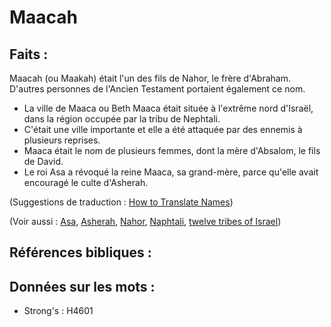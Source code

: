 # Maacah

## Faits :

Maacah (ou Maakah) était l'un des fils de Nahor, le frère d'Abraham. D'autres personnes de l'Ancien Testament portaient également ce nom.

* La ville de Maaca ou Beth Maaca était située à l'extrême nord d'Israël, dans la région occupée par la tribu de Nephtali.
* C'était une ville importante et elle a été attaquée par des ennemis à plusieurs reprises.
* Maaca était le nom de plusieurs femmes, dont la mère d'Absalom, le fils de David.
* Le roi Asa a révoqué la reine Maaca, sa grand-mère, parce qu'elle avait encouragé le culte d'Asherah.

(Suggestions de traduction : [How to Translate Names](rc://en/ta/man/translate/translate-names))

(Voir aussi : [Asa](../names/asa.md), [Asherah](../names/asherim.md), [Nahor](../names/nahor.md), [Naphtali](../names/naphtali.md), [twelve tribes of Israel](../other/12tribesofisrael.md))

## Références bibliques :

## Données sur les mots :

* Strong's : H4601
